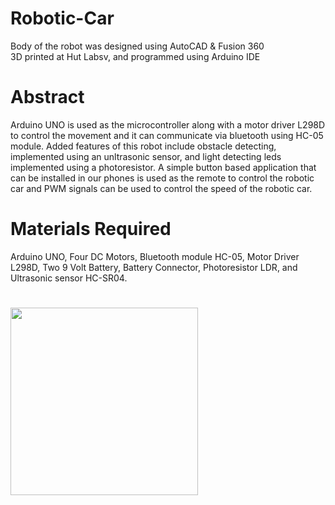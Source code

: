 # Robotic-Car
Body of the robot was designed using AutoCAD & Fusion 360<br/>
3D printed at Hut Labsv, and programmed using Arduino IDE<br/>
# Abstract
Arduino UNO is used as the microcontroller along with a motor driver L298D to control the movement and it can communicate via bluetooth using HC-05 module. 
Added features of this robot include obstacle detecting, implemented using an unltrasonic sensor, and light detecting leds implemented using a photoresistor. A simple button based application that can be installed in our phones is used as the remote to control the robotic car and PWM signals can be used to control the speed of the robotic car.
# Materials Required
 Arduino UNO,
 Four DC Motors,
 Bluetooth module HC-05,
 Motor Driver L298D,
 Two 9 Volt Battery,
 Battery Connector,
 Photoresistor LDR, and
 Ultrasonic sensor HC-SR04.
#
<img src = final%20image.jpeg width = 300> <br/>

